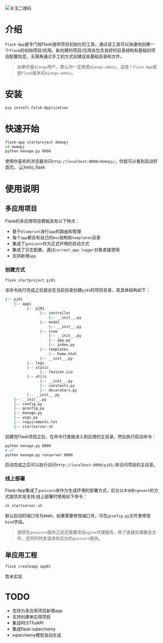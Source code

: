 ![关注二维码](https://www.testqa.cn/static/banner.png)

# 介绍
`Flask-App`是专门给Flask提供项目初始化的工具，通过该工具可以快速地创建一个`Flask`的初始项目/应用。新创建的项目/应用会包含良好的目录结构和基础的项目配置信息，无需再通过手工的方式创建这些基础目录和文件。

> 如果你是`django`用户，那么你一定熟悉`django-admin`。没错！`Flask-App`就是`Flask`版本的`django-admin`。

# 安装
```bash
pip install Falsk-Application 
```

# 快速开始
```bash
flask-app startproject demopj
cd demopj
python manage.py 8000
```
使用你喜欢的浏览器访问`http://localhost:8000/demopj/`，你就可以看到启动好首页。
![hello_flask](https://www.testqa.cn/static/hello_flask.png)

# 使用说明
## 多应用项目
Flask的多应用项目模板具有以下特点：
- 基于`blueprint`进行`app`的路由和管理
- 每个`app`都会有自己的`mvc`结构和`templates`目录
- 集成了`gunicorn`作为正式环境的启动方式
- 集成了日志配置，通过`current_app.logger`对象直接使用
- 支持新增`app`

### 创建方式
```bash
flask startproject pj01
```
该命令执行完成之后就会在当前目录创建`pj01`的项目目录，其具体结构如下：
```bash
|-- pj01
    |-- apps
          |-- pj01
                |-- controller
                    |-- __init__.py
                |-- model
                    |-- __init__.py
                |-- view
                    |-- __init__.py
                    |-- app.py
                    |-- index.py
                |-- templates
                    |-- home.html
                |-- __init__.py
          |-- logs
          |-- static
                |-- favicon.ico
          |-- utils
                |-- __init__.py
                |-- constants.py
                |-- decorators.py
          |-- __init__.py
    |-- __init__.py
    |-- config.py
    |-- gconfig.py
    |-- manage.py
    |-- wsgi.py
    |-- requirements.txt
    |-- startserver.sh
```
创建完Flask项目之后，在命令行直接进入到应用的主目录，然后执行启动命令：
```bash
python manage.py 8000
# or
python manage.py runserver 8000
```
启动完成之后可以执行访问`http://localhost:8000/pj01/`来访问项目的主目录。

### 线上部署
Flask-App集成了`gunicorn`来作为生成环境的部署方式，后台以`多进程+gevent`的方式提供并发支持,线上部署时使用如下命令：
```bash
sh startserver.sh
```
默认启动的端口号为`8000`，如果需要修改端口号，可在`gconfig.py`文件里修改`bind`字段。

> 通常在`gunicorn`服务之前还需要添加`nginx`代理服务，除了直接处理静态文件，还同时转发请求给后台的`gunicorn`服务。

## 单应用工程
```bash
flask createapp app01
```
暂未实现

# TODO
- 支持为多应用项目新增app
- 支持创建单应用项目
- 集成RESTfulAPI
- 集成flask-sqlarchemy
- sqlarchemy模型自动生成
